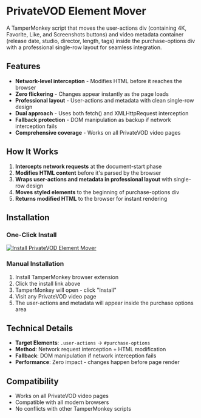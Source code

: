 # PrivateVOD Element Mover

A TamperMonkey script that moves the user-actions div (containing 4K, Favorite, Like, and Screenshots buttons) and video metadata container (release date, studio, director, length, tags) inside the purchase-options div with a professional single-row layout for seamless integration.

## Features

- **Network-level interception** - Modifies HTML before it reaches the browser
- **Zero flickering** - Changes appear instantly as the page loads
- **Professional layout** - User-actions and metadata with clean single-row design
- **Dual approach** - Uses both fetch() and XMLHttpRequest interception
- **Fallback protection** - DOM manipulation as backup if network interception fails
- **Comprehensive coverage** - Works on all PrivateVOD video pages

## How It Works

1. **Intercepts network requests** at the document-start phase
2. **Modifies HTML content** before it's parsed by the browser
3. **Wraps user-actions and metadata in professional layout** with single-row design
4. **Moves styled elements** to the beginning of purchase-options div
5. **Returns modified HTML** to the browser for instant rendering

## Installation

### One-Click Install
[![Install PrivateVOD Element Mover](https://img.shields.io/badge/Install-Script-green?style=for-the-badge&logo=tampermonkey)](https://raw.githubusercontent.com/sharoon7171/PrivateVOD-TamperMonkey-Scripts/main/PrivateVOD%20Element%20Mover/privatevod%20element%20mover.user.js)

### Manual Installation
1. Install TamperMonkey browser extension
2. Click the install link above
3. TamperMonkey will open - click "Install"
4. Visit any PrivateVOD video page
5. The user-actions and metadata will appear inside the purchase options area

## Technical Details

- **Target Elements**: `.user-actions` → `#purchase-options`
- **Method**: Network request interception + HTML modification
- **Fallback**: DOM manipulation if network interception fails
- **Performance**: Zero impact - changes happen before page render

## Compatibility

- Works on all PrivateVOD video pages
- Compatible with all modern browsers
- No conflicts with other TamperMonkey scripts
